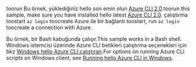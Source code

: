 

<span data-ttu-id="14c24-101">toorun Bu örnek, yüklediğiniz hello son emin olun [Azure CLI 2.0](https://docs.microsoft.com/cli/azure/install-azure-cli).</span><span class="sxs-lookup"><span data-stu-id="14c24-101">toorun this sample, make sure you have installed hello latest [Azure CLI 2.0](https://docs.microsoft.com/cli/azure/install-azure-cli).</span></span> <span data-ttu-id="14c24-102">çalıştırma toostart `az login` toocreate Azure ile bir bağlantı.</span><span class="sxs-lookup"><span data-stu-id="14c24-102">toostart, run `az login` toocreate a connection with Azure.</span></span>

<span data-ttu-id="14c24-103">Bu örnek, bir Bash kabuğunda çalışır.</span><span class="sxs-lookup"><span data-stu-id="14c24-103">This sample works in a Bash shell.</span></span> <span data-ttu-id="14c24-104">Windows istemcisi üzerinde Azure CLI betikleri çalıştırma seçenekleri için bkz [Windows hello Azure CLI çalıştıran](../articles/virtual-machines/windows/cli-options.md).</span><span class="sxs-lookup"><span data-stu-id="14c24-104">For options on running Azure CLI scripts on Windows client, see [Running hello Azure CLI in Windows](../articles/virtual-machines/windows/cli-options.md).</span></span>
